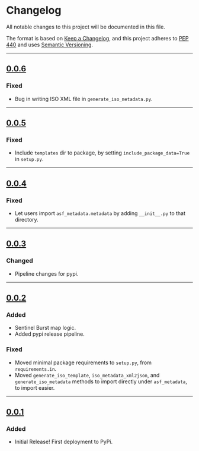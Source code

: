 # Changelog

All notable changes to this project will be documented in this file.

The format is based on [Keep a Changelog](https://keepachangelog.com/en/1.0.0/),
and this project adheres to [PEP 440](https://www.python.org/dev/peps/pep-0440/)
and uses [Semantic Versioning](https://semver.org/spec/v2.0.0.html).

<!--

------
## Example template!!

## [version](https://github.com/asfadmin/asf_metadata/compare/vOLD...vNEW)

### Added:
-

### Changed:
-

### Fixed:
- 

### Removed:
-
------

-->

------

## [0.0.6](https://github.com/asfadmin/asf_metadata/compare/v0.0.5...v0.0.6)

### Fixed

- Bug in writing ISO XML file in `generate_iso_metadata.py`.

------

## [0.0.5](https://github.com/asfadmin/asf_metadata/compare/v0.0.4...v0.0.5)

### Fixed

- Include `templates` dir to package, by setting `include_package_data=True` in `setup.py`.

------

## [0.0.4](https://github.com/asfadmin/asf_metadata/compare/v0.0.3...v0.0.4)

### Fixed

- Let users import `asf_metadata.metadata` by adding `__init__.py` to that directory.

------

## [0.0.3](https://github.com/asfadmin/asf_metadata/compare/v0.0.2...v0.0.3)

### Changed

- Pipeline changes for pypi.

------

## [0.0.2](https://github.com/asfadmin/asf_metadata/compare/v0.0.1...v0.0.2)

### Added

- Sentinel Burst map logic.
- Added pypi release pipeline.

### Fixed

- Moved minimal package requirements to `setup.py`, from `requirements.in`.
- Moved `generate_iso_template`, `iso_metadata_xml2json`, and `generate_iso_metadata` methods to import directly under `asf_metadata`, to import easier.

------

## [0.0.1](https://github.com/asfadmin/asf_metadata/compare/v0.0.0...v0.0.1)

### Added

- Initial Release! First deployment to PyPi.
